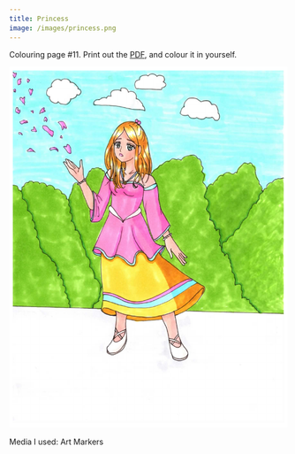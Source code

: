 ```yaml
---
title: Princess
image: /images/princess.png
---
```

Colouring page #11. Print out the [PDF], and colour it in yourself.

![png]

Media I used: Art Markers

[png]: /images/princess.png
[PDF]: /images/princess.pdf
